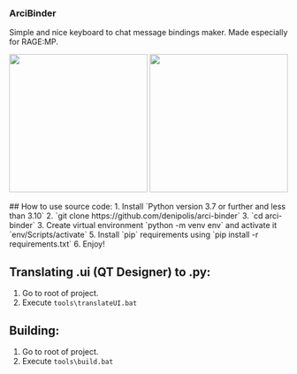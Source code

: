 ### ArciBinder
Simple and nice keyboard to chat message bindings maker.
Made especially for RAGE:MP.

<p float="left">
<img src="https://i.imgur.com/4SbiijS.png" height="250">
<img src="https://i.imgur.com/UAkFb5r.png" height="250">
</p>
## How to use source code:
1. Install `Python version 3.7 or further and less than 3.10`
2. `git clone https://github.com/denipolis/arci-binder`
3. `cd arci-binder`
3. Create virtual environment `python -m venv env` and activate it `env/Scripts/activate`
5. Install `pip` requirements using `pip install -r requirements.txt`
6. Enjoy!

## Translating .ui (**QT Designer**) to .py:
1. Go to root of project.
2. Execute `tools\translateUI.bat`

## Building:
1. Go to root of project.
2. Execute `tools\build.bat`
